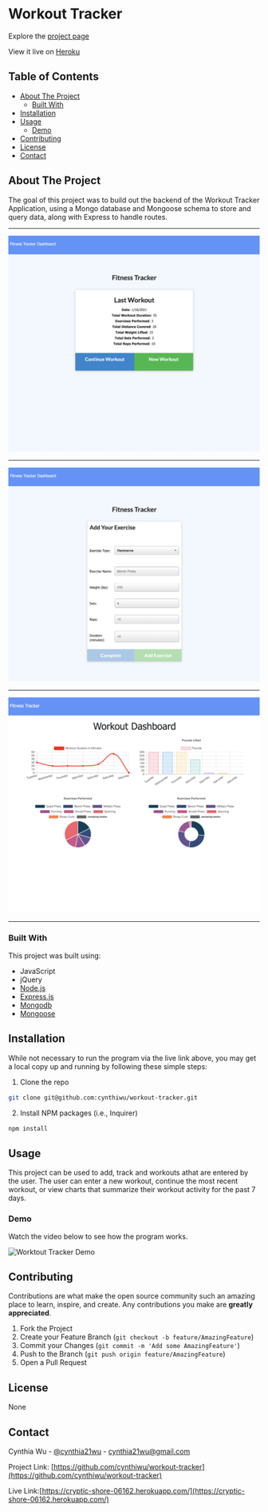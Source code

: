 # Workout Tracker

Explore the [project page](https://github.com/cynthiwu/workout-tracker)

View it live on [Heroku](https://cryptic-shore-06162.herokuapp.com/)

## Table of Contents
- [About The Project](#about-the-project)
    - [Built With](#built-with)
- [Installation](#installation)
- [Usage](#usage)
  - [Demo](#demo)
- [Contributing](#contributing)
- [License](#license)
- [Contact](#contact)


## About The Project

The goal of this project was to build out the backend of the Workout Tracker Application, using a Mongo database and Mongoose schema to store and query data, along with Express to handle routes. 

<hr>

![Main Snapshot](./public/assets/fitnesstracker.png)

<hr>

![New Workout Snapshot](./public/assets/newworkout.png)

<hr>

![Dashboard Snapshot](./public/assets/dashboard.png)

<hr>

### Built With

This project was built using:

* JavaScript
* jQuery
* [Node.js](https://nodejs.org/api/fs.html)
* [Express.js](https://expressjs.com/)
* [Mongodb](https://www.mongodb.com/)
* [Mongoose](https://mongoosejs.com/)

## Installation

While not necessary to run the program via the live link above, you may get a local copy up and running by following these simple steps:

1. Clone the repo
```sh
git clone git@github.com:cynthiwu/workout-tracker.git 
```

2. Install NPM packages (i.e., Inquirer)
```sh
npm install
```

## Usage

This project can be used to add, track and workouts athat are entered by the user. The user can enter a new workout, continue the most recent workout, or view charts that summarize their workout activity for the past 7 days.

### Demo

Watch the video below to see how the program works.

![Worktout Tracker Demo](./public/assets/fitnesstracker.gif)

## Contributing

Contributions are what make the open source community such an amazing place to  learn, inspire, and create. Any contributions you make are **greatly appreciated**.

1. Fork the Project
2. Create your Feature Branch (`git checkout -b feature/AmazingFeature`)
3. Commit your Changes (`git commit -m 'Add some AmazingFeature'`)
4. Push to the Branch (`git push origin feature/AmazingFeature`)
5. Open a Pull Request

## License

None

## Contact

Cynthia Wu - [@cynthia21wu](https://twitter.com/cynthia21wu) - cynthia21wu@gmail.com

Project Link: [https://github.com/cynthiwu/workout-tracker](https://github.com/cynthiwu/workout-tracker)

Live Link:[https://cryptic-shore-06162.herokuapp.com/](https://cryptic-shore-06162.herokuapp.com/)
